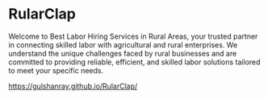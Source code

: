# RularClap
Welcome to Best Labor Hiring Services in Rural Areas, your trusted partner in connecting skilled labor with agricultural and rural enterprises. We understand the unique challenges faced by rural businesses and are committed to providing reliable, efficient, and skilled labor solutions tailored to meet your specific needs. 

 https://gulshanray.github.io/RularClap/
